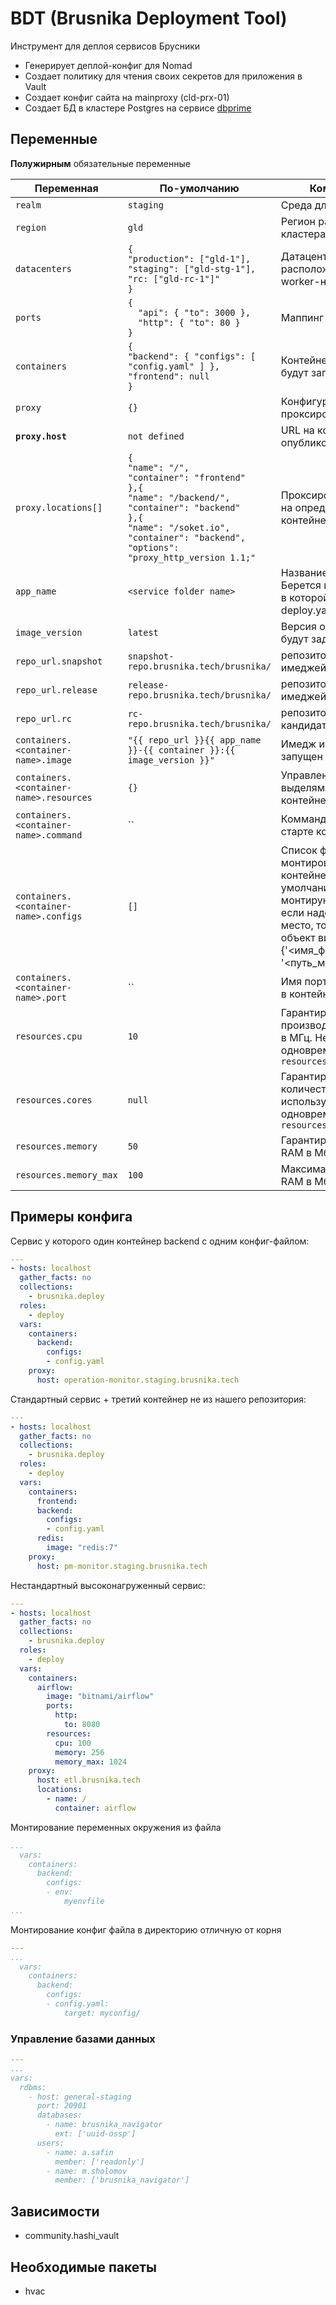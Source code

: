 # BDT (Brusnika Deployment Tool)
Инструмент для деплоя сервисов Брусники
- Генерирует деплой-конфиг для Nomad
- Создает политику для чтения своих секретов для приложения в Vault
- Создает конфиг сайта на mainproxy (cld-prx-01)
- Создает БД в кластере Postgres на сервисе [dbprime](https://gitlab.brusnika.tech/inf/dbprime)

## Переменные
**Полужирным** обязательные переменные

| Переменная | По-умолчанию | Комментарий |
|----------|---------|----------|
| `realm` | `staging` | Среда для деплоймента |
| `region` | `gld` | Регион расположения кластера |
| `datacenters` | `{`<br>`"production": ["gld-1"],`<br>`"staging": ["gld-stg-1"],`<br> `"rc: ["gld-rc-1"]"` <br> `}` | Датацентры в которых расположены кластера worker-нод |
| `ports` | `{`<br>`  "api": { "to": 3000 },`<br>`  "http": { "to": 80 }`<br>`}` | Маппинг портов |
| `containers` | `{`<br>`"backend": { "configs": [ "config.yaml" ] },`<br>`"frontend": null`<br>`}` | Контейнеры которые будут запущены |
| `proxy` | `{}` | Конфигурация проксирования сервиса |
| **`proxy.host`** | `not defined`  | URL на котором будет опубликован сервис |
| `proxy.locations[]` | `{`<br>`"name": "/",`<br>`"container": "frontend"`<br>`},{`<br>`"name": "/backend/",`<br>`"container": "backend"`<br> `},{`<br> `"name": "/soket.io",`<br>`"container": "backend",`<br>`"options": "proxy_http_version 1.1;"` | Проксирование location на определенный контейнер |
| `app_name` | `<service folder name>` | Название сервиса. Берется из имени папки, в которой лежит deploy.yaml |
| `image_version` | `latest` | Версия образов которые будут задеплоены |
| `repo_url.snapshot` | `snapshot-repo.brusnika.tech/brusnika/` | репозиторий стейдж имеджей |
| `repo_url.release` | `release-repo.brusnika.tech/brusnika/` | репозиторий продакшн имеджей |
| `repo_url.rc` | `rc-repo.brusnika.tech/brusnika/` | репозиторий релиз-кандидат имеджей |
| `containers.<container-name>.image` | `"{{ repo_url }}{{ app_name }}-{{ container }}:{{ image_version }}"` | Имедж из которого будет запущен контейнер |
| `containers.<container-name>.resources` | `{}` | Управление ресурсами выделямыми на контейнер |
| `containers.<container-name>.command` | `` | Комманда запуска при старте контейнера |
| `containers.<container-name>.configs` | `[]` | Список файлов для монтирования в контейнер с хоста. По-умолчанию файлы монтируются в корень, если надо в другое место, то надо передать объект вида {'<имя_файла>': {'target': '<путь_монтирования/>'}}  |
| `containers.<container-name>.port` | `` | Имя порта для проброса в контейнер |
| `resources.cpu` | `10` | Гарантированая производительность ЦПУ в МГц. Не используется одновременно с `resources.cores` |
| `resources.cores` | `null` | Гарантированное количество ядер ЦПУ. Не используется одновременно с `resources.cpu` |
| `resources.memory` | `50` | Гарантированный объем RAM в Мб |
| `resources.memory_max` | `100` | Максимальный объем RAM в Мб |

## Примеры конфига
Сервис у которого один контейнер backend с одним конфиг-файлом:
```yaml
---
- hosts: localhost
  gather_facts: no
  collections:
    - brusnika.deploy
  roles:
    - deploy
  vars:
    containers:
      backend:
        configs:
        - config.yaml
    proxy:
      host: operation-monitor.staging.brusnika.tech

```
Стандартный сервис + третий контейнер не из нашего репозитория:
```yaml
---
- hosts: localhost
  gather_facts: no
  collections:
    - brusnika.deploy
  roles:
    - deploy
  vars:
    containers:
      frontend:
      backend:
        configs:
        - config.yaml
      redis:
        image: "redis:7"
    proxy:
      host: pm-monitor.staging.brusnika.tech
```

Нестандартный высоконагруженный сервис:
```yaml
---
- hosts: localhost
  gather_facts: no
  collections:
    - brusnika.deploy
  roles:
    - deploy
  vars:
    containers:
      airflow:
        image: "bitnami/airflow"
        ports:
          http:
            to: 8080
        resources:
          cpu: 100
          memory: 256
          memory_max: 1024
    proxy:
      host: etl.brusnika.tech
      locations:
        - name: /
          container: airflow
```

Монтирование переменных окружения из файла
```yaml
...
  vars:
    containers:
      backend:
        configs:
        - env:
            myenvfile
...
```

Монтирование конфиг файла в директорию отличную от корня
```yaml
---
...
  vars:
    containers:
      backend:
        configs:
        - config.yaml:
            target: myconfig/
```

### Управление базами данных
```yaml
---
...
vars:
  rdbms:
    - host: general-staging
      port: 20901
      databases:
        - name: brusnika_navigator
          ext: ['uuid-ossp']
      users:
        - name: a.safin
          member: ['readonly']
        - name: m.sholomov
          member: ['brusnika_navigator']
```

## Зависимости
* community.hashi_vault

## Необходимые пакеты
* hvac
